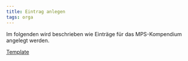 ```yaml
---
title: Eintrag anlegen
tags: orga
---
```


Im folgenden wird beschrieben wie Einträge für das MPS-Kompendium angelegt werden.


[Template](kb/Projekt.md)